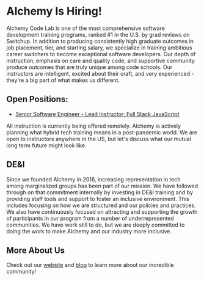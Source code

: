 # Alchemy Is Hiring!

Alchemy Code Lab is one of the most comprehensive software development training programs, ranked #1 in the U.S. by grad reviews on Switchup. In addition to producing consistently high graduate outcomes in job placement, tier, and starting salary, we specialize in training ambitious career switchers to become exceptional software developers. Our depth of instruction, emphasis on care and quality code, and supportive community produce outcomes that are truly unique among code schools. Our instructors are intelligent, excited about their craft, and very experienced - they're a big part of what makes us different.

## Open Positions:

- [Senior Software Engineer - Lead Instructor: Full Stack JavaScript](./fsjs-instructor.md)

All instruction is currently being offered remotely. Alchemy is actively planning what hybrid tech training means in a post-pandemic world. We are open to instructors anywhere in the US, but let's discuss what our mutual long term future might look like.

## DE&I

Since we founded Alchemy in 2016, increasing representation in tech among marginalized groups has been part of our mission. We have followed through on that commitment internally  by investing in DE&I training and by providing staff tools and support to foster an inclusive environment. This includes focusing on how we are structured and our policies and practices. We also have continuously focused on attracting and supporting the growth of participants in our program from a number of underrepresented communities. We have work still to do, but we are deeply committed to doing the work to make Alchemy and our industry more inclusive.

## More About Us

Check out our [website](https://www.alchemycodelab.com/) and [blog](https://www.alchemycodelab.com/blog) to learn more about our incredible community!



